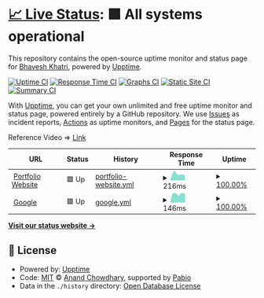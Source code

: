 # [📈 Live Status](https://bhaveshkhatri81.github.io/Portfolio-Website-Status): <!--live status--> **🟩 All systems operational**

This repository contains the open-source uptime monitor and status page for [Bhavesh Khatri](https://bhaveshkhatri81.github.io/Portfolio-Website-Status), powered by [Upptime](https://github.com/upptime/upptime).

[![Uptime CI](https://github.com/bhaveshkhatri81/Portfolio-Website-Status/workflows/Uptime%20CI/badge.svg)](https://github.com/bhaveshkhatri81/Portfolio-Website-Status/actions?query=workflow%3A%22Uptime+CI%22)
[![Response Time CI](https://github.com/bhaveshkhatri81/Portfolio-Website-Status/workflows/Response%20Time%20CI/badge.svg)](https://github.com/bhaveshkhatri81/Portfolio-Website-Status/actions?query=workflow%3A%22Response+Time+CI%22)
[![Graphs CI](https://github.com/bhaveshkhatri81/Portfolio-Website-Status/workflows/Graphs%20CI/badge.svg)](https://github.com/bhaveshkhatri81/Portfolio-Website-Status/actions?query=workflow%3A%22Graphs+CI%22)
[![Static Site CI](https://github.com/bhaveshkhatri81/Portfolio-Website-Status/workflows/Static%20Site%20CI/badge.svg)](https://github.com/bhaveshkhatri81/Portfolio-Website-Status/actions?query=workflow%3A%22Static+Site+CI%22)
[![Summary CI](https://github.com/bhaveshkhatri81/Portfolio-Website-Status/workflows/Summary%20CI/badge.svg)](https://github.com/bhaveshkhatri81/Portfolio-Website-Status/actions?query=workflow%3A%22Summary+CI%22)

With [Upptime](https://upptime.js.org), you can get your own unlimited and free uptime monitor and status page, powered entirely by a GitHub repository. We use [Issues](https://github.com/bhaveshkhatri81/Portfolio-Website-Status/issues) as incident reports, [Actions](https://github.com/bhaveshkhatri81/Portfolio-Website-Status/actions) as uptime monitors, and [Pages](https://bhaveshkhatri81.github.io/Portfolio-Website-Status) for the status page.

Reference Video => <a href="https://www.youtube.com/watch?v=n_Fc7BHM-yE" target="_blank">Link</a>

<!--start: status pages-->
<!-- This summary is generated by Upptime (https://github.com/upptime/upptime) -->
<!-- Do not edit this manually, your changes will be overwritten -->
<!-- prettier-ignore -->
| URL | Status | History | Response Time | Uptime |
| --- | ------ | ------- | ------------- | ------ |
| <img alt="" src="https://icons.duckduckgo.com/ip3/bhaveshkhatri.tech.ico" height="13"> [Portfolio Website](http://bhaveshkhatri.tech) | 🟩 Up | [portfolio-website.yml](https://github.com/bhaveshkhatri81/Portfolio-Website-Status/commits/HEAD/history/portfolio-website.yml) | <details><summary><img alt="Response time graph" src="./graphs/portfolio-website/response-time-week.png" height="20"> 216ms</summary><br><a href="https://bhaveshkhatri81.github.io/Portfolio-Website-Status/history/portfolio-website"><img alt="Response time 251" src="https://img.shields.io/endpoint?url=https%3A%2F%2Fraw.githubusercontent.com%2Fbhaveshkhatri81%2FPortfolio-Website-Status%2FHEAD%2Fapi%2Fportfolio-website%2Fresponse-time.json"></a><br><a href="https://bhaveshkhatri81.github.io/Portfolio-Website-Status/history/portfolio-website"><img alt="24-hour response time 377" src="https://img.shields.io/endpoint?url=https%3A%2F%2Fraw.githubusercontent.com%2Fbhaveshkhatri81%2FPortfolio-Website-Status%2FHEAD%2Fapi%2Fportfolio-website%2Fresponse-time-day.json"></a><br><a href="https://bhaveshkhatri81.github.io/Portfolio-Website-Status/history/portfolio-website"><img alt="7-day response time 216" src="https://img.shields.io/endpoint?url=https%3A%2F%2Fraw.githubusercontent.com%2Fbhaveshkhatri81%2FPortfolio-Website-Status%2FHEAD%2Fapi%2Fportfolio-website%2Fresponse-time-week.json"></a><br><a href="https://bhaveshkhatri81.github.io/Portfolio-Website-Status/history/portfolio-website"><img alt="30-day response time 220" src="https://img.shields.io/endpoint?url=https%3A%2F%2Fraw.githubusercontent.com%2Fbhaveshkhatri81%2FPortfolio-Website-Status%2FHEAD%2Fapi%2Fportfolio-website%2Fresponse-time-month.json"></a><br><a href="https://bhaveshkhatri81.github.io/Portfolio-Website-Status/history/portfolio-website"><img alt="1-year response time 251" src="https://img.shields.io/endpoint?url=https%3A%2F%2Fraw.githubusercontent.com%2Fbhaveshkhatri81%2FPortfolio-Website-Status%2FHEAD%2Fapi%2Fportfolio-website%2Fresponse-time-year.json"></a></details> | <details><summary><a href="https://bhaveshkhatri81.github.io/Portfolio-Website-Status/history/portfolio-website">100.00%</a></summary><a href="https://bhaveshkhatri81.github.io/Portfolio-Website-Status/history/portfolio-website"><img alt="All-time uptime 100.00%" src="https://img.shields.io/endpoint?url=https%3A%2F%2Fraw.githubusercontent.com%2Fbhaveshkhatri81%2FPortfolio-Website-Status%2FHEAD%2Fapi%2Fportfolio-website%2Fuptime.json"></a><br><a href="https://bhaveshkhatri81.github.io/Portfolio-Website-Status/history/portfolio-website"><img alt="24-hour uptime 100.00%" src="https://img.shields.io/endpoint?url=https%3A%2F%2Fraw.githubusercontent.com%2Fbhaveshkhatri81%2FPortfolio-Website-Status%2FHEAD%2Fapi%2Fportfolio-website%2Fuptime-day.json"></a><br><a href="https://bhaveshkhatri81.github.io/Portfolio-Website-Status/history/portfolio-website"><img alt="7-day uptime 100.00%" src="https://img.shields.io/endpoint?url=https%3A%2F%2Fraw.githubusercontent.com%2Fbhaveshkhatri81%2FPortfolio-Website-Status%2FHEAD%2Fapi%2Fportfolio-website%2Fuptime-week.json"></a><br><a href="https://bhaveshkhatri81.github.io/Portfolio-Website-Status/history/portfolio-website"><img alt="30-day uptime 100.00%" src="https://img.shields.io/endpoint?url=https%3A%2F%2Fraw.githubusercontent.com%2Fbhaveshkhatri81%2FPortfolio-Website-Status%2FHEAD%2Fapi%2Fportfolio-website%2Fuptime-month.json"></a><br><a href="https://bhaveshkhatri81.github.io/Portfolio-Website-Status/history/portfolio-website"><img alt="1-year uptime 100.00%" src="https://img.shields.io/endpoint?url=https%3A%2F%2Fraw.githubusercontent.com%2Fbhaveshkhatri81%2FPortfolio-Website-Status%2FHEAD%2Fapi%2Fportfolio-website%2Fuptime-year.json"></a></details>
| <img alt="" src="https://icons.duckduckgo.com/ip3/google.com.ico" height="13"> [Google](https://google.com) | 🟩 Up | [google.yml](https://github.com/bhaveshkhatri81/Portfolio-Website-Status/commits/HEAD/history/google.yml) | <details><summary><img alt="Response time graph" src="./graphs/google/response-time-week.png" height="20"> 146ms</summary><br><a href="https://bhaveshkhatri81.github.io/Portfolio-Website-Status/history/google"><img alt="Response time 175" src="https://img.shields.io/endpoint?url=https%3A%2F%2Fraw.githubusercontent.com%2Fbhaveshkhatri81%2FPortfolio-Website-Status%2FHEAD%2Fapi%2Fgoogle%2Fresponse-time.json"></a><br><a href="https://bhaveshkhatri81.github.io/Portfolio-Website-Status/history/google"><img alt="24-hour response time 195" src="https://img.shields.io/endpoint?url=https%3A%2F%2Fraw.githubusercontent.com%2Fbhaveshkhatri81%2FPortfolio-Website-Status%2FHEAD%2Fapi%2Fgoogle%2Fresponse-time-day.json"></a><br><a href="https://bhaveshkhatri81.github.io/Portfolio-Website-Status/history/google"><img alt="7-day response time 146" src="https://img.shields.io/endpoint?url=https%3A%2F%2Fraw.githubusercontent.com%2Fbhaveshkhatri81%2FPortfolio-Website-Status%2FHEAD%2Fapi%2Fgoogle%2Fresponse-time-week.json"></a><br><a href="https://bhaveshkhatri81.github.io/Portfolio-Website-Status/history/google"><img alt="30-day response time 156" src="https://img.shields.io/endpoint?url=https%3A%2F%2Fraw.githubusercontent.com%2Fbhaveshkhatri81%2FPortfolio-Website-Status%2FHEAD%2Fapi%2Fgoogle%2Fresponse-time-month.json"></a><br><a href="https://bhaveshkhatri81.github.io/Portfolio-Website-Status/history/google"><img alt="1-year response time 175" src="https://img.shields.io/endpoint?url=https%3A%2F%2Fraw.githubusercontent.com%2Fbhaveshkhatri81%2FPortfolio-Website-Status%2FHEAD%2Fapi%2Fgoogle%2Fresponse-time-year.json"></a></details> | <details><summary><a href="https://bhaveshkhatri81.github.io/Portfolio-Website-Status/history/google">100.00%</a></summary><a href="https://bhaveshkhatri81.github.io/Portfolio-Website-Status/history/google"><img alt="All-time uptime 100.00%" src="https://img.shields.io/endpoint?url=https%3A%2F%2Fraw.githubusercontent.com%2Fbhaveshkhatri81%2FPortfolio-Website-Status%2FHEAD%2Fapi%2Fgoogle%2Fuptime.json"></a><br><a href="https://bhaveshkhatri81.github.io/Portfolio-Website-Status/history/google"><img alt="24-hour uptime 100.00%" src="https://img.shields.io/endpoint?url=https%3A%2F%2Fraw.githubusercontent.com%2Fbhaveshkhatri81%2FPortfolio-Website-Status%2FHEAD%2Fapi%2Fgoogle%2Fuptime-day.json"></a><br><a href="https://bhaveshkhatri81.github.io/Portfolio-Website-Status/history/google"><img alt="7-day uptime 100.00%" src="https://img.shields.io/endpoint?url=https%3A%2F%2Fraw.githubusercontent.com%2Fbhaveshkhatri81%2FPortfolio-Website-Status%2FHEAD%2Fapi%2Fgoogle%2Fuptime-week.json"></a><br><a href="https://bhaveshkhatri81.github.io/Portfolio-Website-Status/history/google"><img alt="30-day uptime 100.00%" src="https://img.shields.io/endpoint?url=https%3A%2F%2Fraw.githubusercontent.com%2Fbhaveshkhatri81%2FPortfolio-Website-Status%2FHEAD%2Fapi%2Fgoogle%2Fuptime-month.json"></a><br><a href="https://bhaveshkhatri81.github.io/Portfolio-Website-Status/history/google"><img alt="1-year uptime 99.99%" src="https://img.shields.io/endpoint?url=https%3A%2F%2Fraw.githubusercontent.com%2Fbhaveshkhatri81%2FPortfolio-Website-Status%2FHEAD%2Fapi%2Fgoogle%2Fuptime-year.json"></a></details>

<!--end: status pages-->

[**Visit our status website →**](https://bhaveshkhatri81.github.io/Portfolio-Website-Status)

## 📄 License

- Powered by: [Upptime](https://github.com/upptime/upptime)
- Code: [MIT](./LICENSE) © [Anand Chowdhary](https://anandchowdhary.com), supported by [Pabio](https://pabio.com)
- Data in the `./history` directory: [Open Database License](https://opendatacommons.org/licenses/odbl/1-0/)
